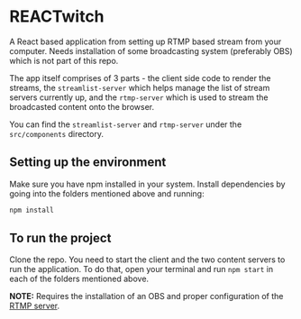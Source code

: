 # REACTwitch
A React based application from setting up RTMP based stream from your computer. Needs installation of some broadcasting system (preferably OBS) which is not part of this repo.

The app itself comprises of 3 parts - the client side code to render the streams, the `streamlist-server` which helps manage the list of stream servers currently up, and the `rtmp-server` which is used to stream the broadcasted content onto the browser.

You can find the `streamlist-server` and `rtmp-server` under the `src/components` directory.

## Setting up the environment
Make sure you have npm installed in your system. Install dependencies by going into the folders mentioned above and running:

```bash
npm install
```

## To run the project
Clone the repo. You need to start the client and the two content servers to run the application. To do that, open your terminal and run `npm start` in each of the folders mentioned above.

**NOTE:** Requires the installation of an OBS and proper configuration of the [RTMP server](https://github.com/illuspas/Node-Media-Server).